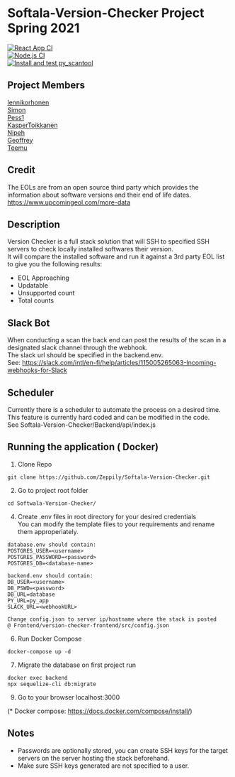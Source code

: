 # Softala-Version-Checker Project Spring 2021

[![React App CI](https://github.com/Zeppily/Softala-Version-Checker/actions/workflows/reactapp.js.yml/badge.svg)](https://github.com/Zeppily/Softala-Version-Checker/actions/workflows/reactapp.js.yml)  
[![Node.js CI](https://github.com/Zeppily/Softala-Version-Checker/actions/workflows/node.js.yml/badge.svg)](https://github.com/Zeppily/Softala-Version-Checker/actions/workflows/node.js.yml)  
[![Install and test py_scantool](https://github.com/Zeppily/Softala-Version-Checker/actions/workflows/python-app.yml/badge.svg)](https://github.com/Zeppily/Softala-Version-Checker/actions/workflows/python-app.yml)  

##  Project Members
[lennikorhonen](https://github.com/lennikorhonen)  
[Simon](https://github.com/Bgh237)  
[Pess1](https://github.com/Pess1)  
[KasperToikkanen](https://github.com/KasperToikkanen)  
[Nipeh](https://github.com/NipeH)  
[Geoffrey](https://github.com/Zeppily)  
[Teemu](https://github.com/swd1tn002)  

## Credit
The EOLs are from an open source third party which provides the information about software versions and their end of life dates.  
https://www.upcomingeol.com/more-data

## Description  

Version Checker is a full stack solution that will SSH to specified SSH servers to check locally installed softwares their version.  
It will compare the installed software and run it against a 3rd party EOL list to give you the following results:  
- EOL Approaching  
- Updatable  
- Unsupported count
- Total counts

## Slack Bot

When conducting a scan the back end can post the results of the scan in a designated slack channel through the webhook.  
The slack url should be specified in the backend.env.  
See: https://slack.com/intl/en-fi/help/articles/115005265063-Incoming-webhooks-for-Slack

## Scheduler

Currently there is a scheduler to automate the process on a desired time.  
This feature is currently hard coded and can be modified in the code.  
See Softala-Version-Checker/Backend/api/index.js 

## Running the application ( Docker)
1. Clone Repo  
```
git clone https://github.com/Zeppily/Softala-Version-Checker.git
```
2. Go to project root folder
```
cd Softwala-Version-Checker/
```
4. Create .env files in root directory for your desired credentials  
You can modify the template files to your requirements and rename them approperiately.
```
database.env should contain:
POSTGRES_USER=<username>
POSTGRES_PASSWORD=<password>
POSTGRES_DB=<database-name>

backend.env should contain:
DB_USER=<username>
DB_PSWD=<password>
DB_URL=database
PY_URL=py_app
SLACK_URL=<webhookURL>

Change config.json to server ip/hostname where the stack is posted  
@ Frontend/version-checker-frontend/src/config.json
```
6. Run Docker Compose
```
docker-compose up -d
```  
7. Migrate the database on first project run  
```
docker exec backend
npx sequelize-cli db:migrate
```
9. Go to your browser localhost:3000  
  
(* Docker compose: https://docs.docker.com/compose/install/)
## Notes
- Passwords are optionally stored, you can create SSH keys for the target servers on the server hosting the stack beforehand.  
- Make sure SSH keys generated are not specified to a user.
